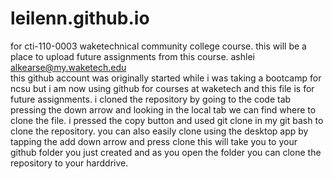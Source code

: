 # leilenn.github.io
 for cti-110-0003 waketechnical community college course. this will be a place to upload future assignments from this course. 
 ashlei   
 alkearse@my.waketech.edu   
 this github account was originally started while i was taking a bootcamp for ncsu but i am now using github for courses at waketech and this file is for future assignments. 
 i cloned the repository by going to the code tab pressing the down arrow and looking in the local tab we can find where to clone the file. i pressed the copy button and used git clone in my git bash to clone the repository. you can also easily clone using the desktop app by tapping the add down arrow and press clone this will take you to your github folder you just created and as you open the folder you can clone the repository to your harddrive. 
